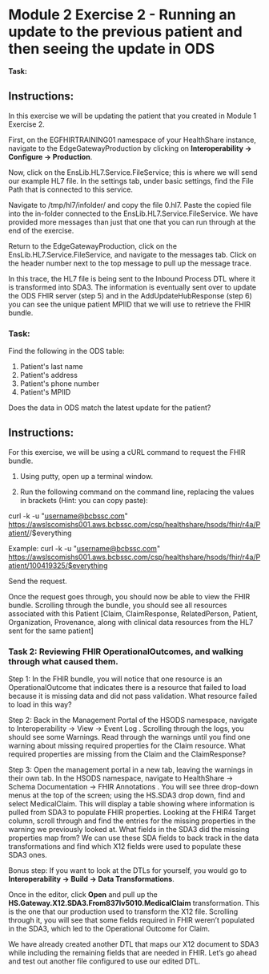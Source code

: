 # Module 2 Exercise 2 - Running an update to the previous patient and then seeing the update in ODS 


**Task:** 

## Instructions:


In this exercise we will be updating the patient that you created in Module 1 Exercise 2. 

First, on the EGFHIRTRAINING01 namespace of your HealthShare instance, navigate to the EdgeGatewayProduction  by clicking on **Interoperability -> Configure -> Production**. 

Now, click on the EnsLib.HL7.Service.FileService; this is where we will send our example HL7 file. In the settings tab, under basic settings, find the File Path that is connected to this service.

Navigate to /tmp/hl7/infolder/ and copy the file 0.hl7. Paste the copied file into the in-folder connected to the EnsLib.HL7.Service.FileService. We have provided more messages than just that one that you can run through at the end of the exercise.

Return to the EdgeGatewayProduction, click on the EnsLib.HL7.Service.FileService, and navigate to the messages tab. Click on the header number next to the top message to pull up the message trace. 

In this trace, the HL7 file is being sent to the Inbound Process DTL where it is transformed into SDA3. The information is eventually sent over to update the ODS FHIR server (step 5) and in the AddUpdateHubResponse (step 6) you can see the unique patient MPIID that we will use to retrieve the FHIR bundle.

### Task:

Find the following in the ODS table:

1. Patient's last name
2. Patient's address
3. Patient's phone number
4. Patient's MPIID

Does the data in ODS match the latest update for the patient? 

## Instructions:

For this exercise, we will be using a cURL command to request the FHIR bundle. 

1. Using putty, open up a terminal window.

2. Run the following command on the command line, replacing the values in brackets (Hint: you can copy paste):

curl -k -u "<username@bcbssc.com>" https://awslscomishs001.aws.bcbssc.com/csp/healthshare/hsods/fhir/r4a/Patient/<MPIID>/$everything


Example: curl -k -u "<username@bcbssc.com>" https://awslscomishs001.aws.bcbssc.com/csp/healthshare/hsods/fhir/r4a/Patient/100419325/$everything

Send the request.

Once the request goes through, you should now be able to view the FHIR bundle. Scrolling through the bundle, you should see all resources associated with this Patient [Claim, ClaimResponse, RelatedPerson, Patient, Organization, Provenance, along with clinical data resources from the HL7 sent for the same patient]


### Task 2: Reviewing FHIR OperationalOutcomes, and walking through what caused them. 

Step 1: In the FHIR bundle, you will notice that one resource is an OperationalOutcome that indicates there is a resource that failed to load because it is missing data and did not pass validation. What resource failed to load in this way?

Step 2: Back in the Management Portal of the HSODS namespace, navigate to Interoperability -> View -> Event Log . Scrolling through the logs, you should see some Warnings. Read through the warnings until you find one warning about missing required properties for the Claim resource. What required properties are missing from the Claim and the ClaimResponse? 

Step 3: Open the management portal in a new tab, leaving the warnings in their own tab. In the HSODS namespace, navigate to HealthShare -> Schema Documentation -> FHIR Annotations . You will see three drop-down menus at the top of the screen; using the HS.SDA3 drop down, find and select MedicalClaim. This will display a table showing where information is pulled from SDA3 to populate FHIR properties. Looking at the FHIR4 Target column, scroll through and find the entries for the missing properties in the warning we previously looked at. What fields in the SDA3 did the missing properties map from? We can use these SDA fields to back track in the data transformations and find which X12 fields were used to populate these SDA3 ones. 

Bonus step: If you want to look at the DTLs for yourself, you would go to **Interoperability -> Build -> Data Transformations**. 

Once in the editor, click **Open** and pull up the **HS.Gateway.X12.SDA3.From837Iv5010.MedicalClaim** transformation. This is the one that our production used to transform the X12 file. Scrolling through it, you will see that some fields required in FHIR weren’t populated in the SDA3, which led to the Operational Outcome for Claim. 

We have already created another DTL that maps our X12 document to SDA3 while including the remaining fields that are needed in FHIR. Let’s go ahead and test out another file configured to use our edited DTL. 

